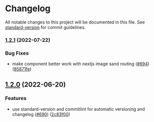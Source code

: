 # Changelog

All notable changes to this project will be documented in this file. See [standard-version](https://github.com/conventional-changelog/standard-version) for commit guidelines.

### [1.2.1](https://github.com/geops/react-spatial/compare/v1.2.0...v1.2.1) (2022-07-22)


### Bug Fixes

* make component better work with nextjs image sand routing ([#694](https://github.com/geops/react-spatial/issues/694)) ([85871fe](https://github.com/geops/react-spatial/commit/85871fe2201ecad0de76442bc9d77815bfe6db27))

## [1.2.0](https://github.com/geops/react-spatial/compare/v1.0.35...v1.2.0) (2022-06-20)


### Features

* use standard-version and commitlint for automatic versioning and changelog ([#690](https://github.com/geops/react-spatial/issues/690)) ([2c83f00](https://github.com/geops/react-spatial/commit/2c83f00c05f5b76b3f7e38978fb022d7cebfbcfc))
